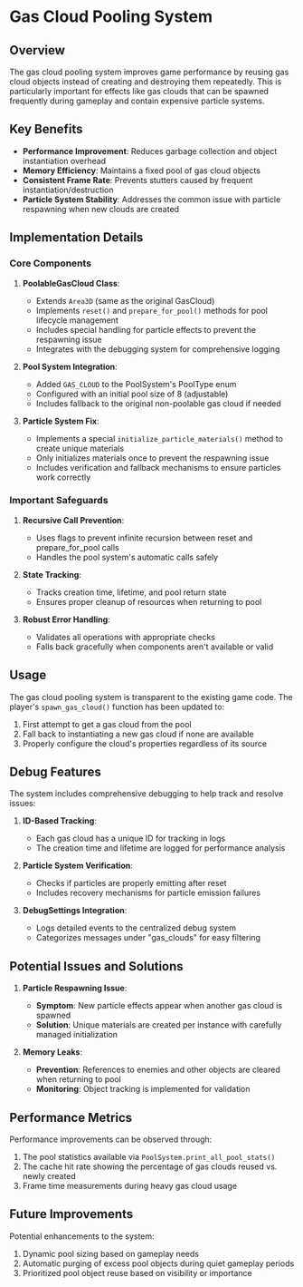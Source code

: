 # Gas Cloud Pooling System

## Overview

The gas cloud pooling system improves game performance by reusing gas cloud objects instead of creating and destroying them repeatedly. This is particularly important for effects like gas clouds that can be spawned frequently during gameplay and contain expensive particle systems.

## Key Benefits

- **Performance Improvement**: Reduces garbage collection and object instantiation overhead
- **Memory Efficiency**: Maintains a fixed pool of gas cloud objects
- **Consistent Frame Rate**: Prevents stutters caused by frequent instantiation/destruction
- **Particle System Stability**: Addresses the common issue with particle respawning when new clouds are created

## Implementation Details

### Core Components

1. **PoolableGasCloud Class**:
   - Extends `Area3D` (same as the original GasCloud)
   - Implements `reset()` and `prepare_for_pool()` methods for pool lifecycle management
   - Includes special handling for particle effects to prevent the respawning issue
   - Integrates with the debugging system for comprehensive logging

2. **Pool System Integration**:
   - Added `GAS_CLOUD` to the PoolSystem's PoolType enum
   - Configured with an initial pool size of 8 (adjustable)
   - Includes fallback to the original non-poolable gas cloud if needed

3. **Particle System Fix**:
   - Implements a special `initialize_particle_materials()` method to create unique materials
   - Only initializes materials once to prevent the respawning issue
   - Includes verification and fallback mechanisms to ensure particles work correctly

### Important Safeguards

1. **Recursive Call Prevention**:
   - Uses flags to prevent infinite recursion between reset and prepare_for_pool calls
   - Handles the pool system's automatic calls safely

2. **State Tracking**:
   - Tracks creation time, lifetime, and pool return state
   - Ensures proper cleanup of resources when returning to pool

3. **Robust Error Handling**:
   - Validates all operations with appropriate checks
   - Falls back gracefully when components aren't available or valid

## Usage

The gas cloud pooling system is transparent to the existing game code. The player's `spawn_gas_cloud()` function has been updated to:

1. First attempt to get a gas cloud from the pool
2. Fall back to instantiating a new gas cloud if none are available
3. Properly configure the cloud's properties regardless of its source

## Debug Features

The system includes comprehensive debugging to help track and resolve issues:

1. **ID-Based Tracking**:
   - Each gas cloud has a unique ID for tracking in logs
   - The creation time and lifetime are logged for performance analysis

2. **Particle System Verification**:
   - Checks if particles are properly emitting after reset
   - Includes recovery mechanisms for particle emission failures

3. **DebugSettings Integration**:
   - Logs detailed events to the centralized debug system
   - Categorizes messages under "gas_clouds" for easy filtering

## Potential Issues and Solutions

1. **Particle Respawning Issue**:
   - **Symptom**: New particle effects appear when another gas cloud is spawned
   - **Solution**: Unique materials are created per instance with carefully managed initialization

2. **Memory Leaks**:
   - **Prevention**: References to enemies and other objects are cleared when returning to pool
   - **Monitoring**: Object tracking is implemented for validation

## Performance Metrics

Performance improvements can be observed through:

1. The pool statistics available via `PoolSystem.print_all_pool_stats()`
2. The cache hit rate showing the percentage of gas clouds reused vs. newly created
3. Frame time measurements during heavy gas cloud usage

## Future Improvements

Potential enhancements to the system:

1. Dynamic pool sizing based on gameplay needs
2. Automatic purging of excess pool objects during quiet gameplay periods
3. Prioritized pool object reuse based on visibility or importance 
